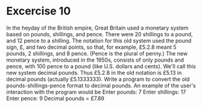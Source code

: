 # Excercise 10
In the heyday of the British empire, Great Britain used a monetary system based on pounds, shillings, and pence. 
There were 20 shillings to a pound, and 12 pence to a shilling. 
The notation for this old system used the pound sign, £, and two decimal points, so that, for example, £5.2.8 meant 5 pounds, 2 shillings, and 8 pence. (Pence is the plural of penny.) The new monetary system, introduced in the 1950s, consists of only pounds
and pence, with 100 pence to a pound (like U.S. dollars and cents). We'll call this new system decimal pounds. 
Thus £5.2.8 in the old notation is £5.13 in decimal pounds (actually £5.1333333). 
Write a program to convert the old pounds-shillings-pence format to decimal pounds. 
An example of the user's interaction with the program would be
  Enter pounds: 7
  Enter shillings: 17
  Enter pence: 9
  Decimal pounds = £7.89